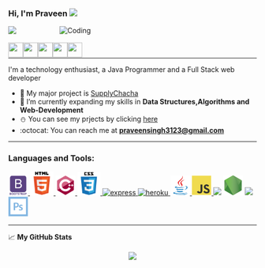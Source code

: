 ### Hi, I'm Praveen <img src="https://media.giphy.com/media/hvRJCLFzcasrR4ia7z/giphy.gif" width="27px" >
<img align="right" alt="Coding" width="400" src="https://media.giphy.com/media/USV0ym3bVWQJJmNu3N/giphy.gif">

![](https://komarev.com/ghpvc/?username=praveensingh3123&color=blue)
<br>

<a href="https://www.linkedin.com/in/praveensingh3/" target="blank"><img align="left" src="https://image.flaticon.com/icons/png/512/174/174857.png" height="30px" width="30px" /></a>
<a href="https://www.hackerrank.com/praveensingh3128?hr_r=1" target="blank"><img align="left" src="https://upload.wikimedia.org/wikipedia/commons/4/40/HackerRank_Icon-1000px.png" height="30px" width="30px"/></a>
<a href="https://leetcode.com/praveensingh3128/" target="blank"><img align="left" src="https://raw.githubusercontent.com/jdneo/vscode-leetcode/master/resources/LeetCode.png" height="30px" width="30px" /></a>
<a href="https://www.codechef.com/users/praveensingh3" target="blank"><img align="left" src="https://i.pinimg.com/originals/c5/d9/fc/c5d9fc1e18bcf039f464c2ab6cfb3eb6.jpg" height="30px" width="30px" /></a>
<a href="https://www.instagram.com/_.praveensingh/" target="blank"><img align="left" src="https://upload.wikimedia.org/wikipedia/commons/thumb/e/e7/Instagram_logo_2016.svg/1200px-Instagram_logo_2016.svg.png" height="30px" width="30px" /></a>

<br>

------------

I'm a technology enthusiast, a Java Programmer and a Full Stack web developer
- 🔭 My major project is [SupplyChacha](https://github.com/praveensingh3123/SupplyChacha)
- 🌱 I’m currently expanding my skills in **Data Structures,Algorithms and Web-Development**
- ⛄ You can see my prjects by clicking [here](https://github.com/praveensingh3123?tab=repositories)
- :octocat: You can reach me at **praveensingh3123@gmail.com**

------------
<h3 align="left">Languages and Tools:</h3>
<p align="left"> <a href="https://getbootstrap.com" target="_blank"> <img src="https://raw.githubusercontent.com/devicons/devicon/master/icons/bootstrap/bootstrap-plain-wordmark.svg" alt="bootstrap" width="40" height="40"/> </a> <a href="https://www.cprogramming.com/" target="_blank"> <a href="https://www.w3.org/html/" target="_blank"> <img src="https://raw.githubusercontent.com/devicons/devicon/master/icons/html5/html5-original-wordmark.svg" alt="html5" width="48" height="48"/> </a>  <a href="https://www.w3schools.com/cpp/" target="_blank"> <img src="https://raw.githubusercontent.com/devicons/devicon/master/icons/cplusplus/cplusplus-original.svg" alt="cplusplus" width="40" height="40"/> </a> <a href="https://www.w3schools.com/css/" target="_blank"> <img src="https://raw.githubusercontent.com/devicons/devicon/master/icons/css3/css3-original-wordmark.svg" alt="css3" width="47" height="47"/> </a> <a href="https://expressjs.com" target="_blank"> <img src="https://www.ateamsoftsolutions.com/wp-content/uploads/2019/03/main-qimg-f406db5658b5d0dade4d70a989560439.png" alt="express" width="40" height="40"/> </a> <a href="https://heroku.com" target="_blank"> <img src="https://www.vectorlogo.zone/logos/heroku/heroku-icon.svg" alt="heroku" width="40" height="40"/> </a>  <a href="https://www.java.com" target="_blank"> <img src="https://raw.githubusercontent.com/devicons/devicon/master/icons/java/java-original.svg" alt="java" width="40" height="40"/> </a> <a href="https://developer.mozilla.org/en-US/docs/Web/JavaScript" target="_blank"> <img src="https://raw.githubusercontent.com/devicons/devicon/master/icons/javascript/javascript-original.svg" alt="javascript" width="40" height="40"/> </a><code><img height="40" src="https://www.pngitem.com/pimgs/m/385-3850359_icon-mongodb-logo-hd-png-download.png"></code>
 <code><img height="40" src="https://raw.githubusercontent.com/github/explore/80688e429a7d4ef2fca1e82350fe8e3517d3494d/topics/nodejs/nodejs.png"></code>
 <code><img height="40" src="https://redux.js.org/img/redux-logo-landscape.png"></code><img src="https://raw.githubusercontent.com/devicons/devicon/master/icons/photoshop/photoshop-line.svg" alt="photoshop" width="40" height="40"/> </a> </p>
 
 ------------

📈 **My GitHub Stats**

<p align=center>
  <a href="https://github-readme-stats.vercel.app/api?username=praveensingh3123&show_icons=true&theme=gotham">
    <img height=175 align="center" src="https://github-readme-stats.vercel.app/api?username=praveensingh3123&show_icons=true&theme=gotham">
  </a>
  
</p>
  <br>
  
